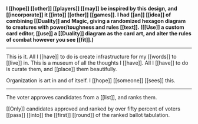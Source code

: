 **I [[hope]] [[other]] [[players]] [[may]] be inspired by this design, and [[incorporate]] it [[into]] [[other]] [[games]]. I had [[an]] [[idea]] of combining [[Duality]] and Magic, giving a randomized hexagon diagram to creatures with power/toughness and rules [[text]]. ([[Use]] a custom card editor, [[use]] a [[Duality]] diagram as the card art, and alter the rules of combat however you see [[fit]].)**
* * * 
This is it. All I [[have]] to do is create infrastructure for my [[words]] to [[live]] in. This is a museum of all the thoughts I [[have]]. All I [[have]] to do is curate them, and [[place]] them beautifully.

Organization is art in and of itself. I [[hope]] [[someone]] [[sees]] this.
* * *
The voter approves candidates from a [[list]], and ranks them.  
  
[[Only]] candidates approved and ranked by over fifty percent of voters [[pass]] [[into]] the [[first]] [[round]] of the ranked ballot tabulation.